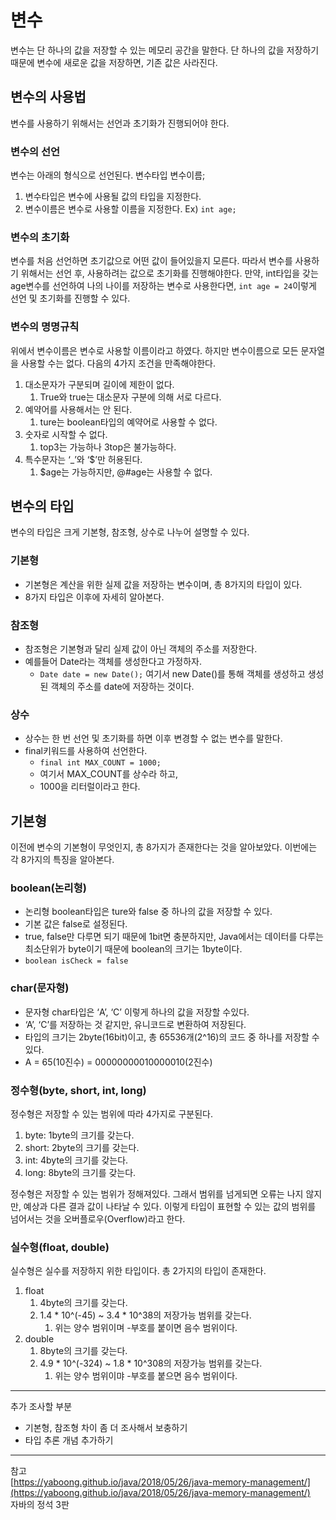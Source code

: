 # 변수

변수는 단 하나의 값을 저장할 수 있는 메모리 공간을 말한다.
단 하나의 값을 저장하기 때문에 변수에 새로운 값을 저장하면, 기존 값은 사라진다.

## 변수의 사용법

변수를 사용하기 위해서는 선언과 초기화가 진행되어야 한다.

### 변수의 선언

변수는 아래의 형식으로 선언된다.
변수타입 변수이름;

1. 변수타입은 변수에 사용될 값의 타입을 지정한다.
2. 변수이름은 변수로 사용할 이름을 지정한다.
   Ex) `int age;`

### 변수의 초기화

변수를 처음 선언하면 초기값으로 어떤 값이 들어있을지 모른다.
따라서 변수를 사용하기 위해서는 선언 후, 사용하려는 값으로 초기화를 진행해야한다.
만약, int타입을 갖는 age변수를 선언하여 나의 나이를 저장하는 변수로 사용한다면,
`int age = 24`이렇게 선언 및 초기화를 진행할 수 있다.

### 변수의 명명규칙

위에서 변수이름은 변수로 사용할 이름이라고 하였다.
하지만 변수이름으로 모든 문자열을 사용할 수는 없다.
다음의 4가지 조건을 만족해야한다.

1. 대소문자가 구분되며 길이에 제한이 없다.
    1. True와 true는 대소문자 구분에 의해 서로 다르다.
2. 예약어를 사용해서는 안 된다.
    1. ture는 boolean타입의 예약어로 사용할 수 없다.
3. 숫자로 시작할 수 없다.
    1. top3는 가능하나 3top은 불가능하다.
4. 특수문자는 ‘_’와 ‘$’만 허용된다.
    1. $age는 가능하지만, @#age는 사용할 수 없다.

## 변수의 타입

변수의 타입은 크게 기본형, 참조형, 상수로 나누어 설명할 수 있다.

### 기본형

- 기본형은 계산을 위한 실제 값을 저장하는 변수이며, 총 8가지의 타입이 있다.
- 8가지 타입은 이후에 자세히 알아본다.

### 참조형

- 참조형은 기본형과 달리 실제 값이 아닌 객체의 주소를 저장한다.
- 예를들어 Date라는 객체를 생성한다고 가정하자.
    - `Date date = new Date();` 여기서 new Date()를 통해 객체를 생성하고 생성된 객체의 주소를 date에 저장하는 것이다.

### 상수

- 상수는 한 번 선언 및 초기화를 하면 이후 변경할 수 없는 변수를 말한다.
- final키워드를 사용하여 선언한다.
    - `final int MAX_COUNT = 1000;`
    - 여기서 MAX_COUNT를 상수라 하고,
    - 1000을 리터럴이라고 한다.

## 기본형

이전에 변수의 기본형이 무엇인지, 총 8가지가 존재한다는 것을 알아보았다.
이번에는 각 8가지의 특징을 알아본다.

### boolean(논리형)

- 논리형 boolean타입은 ture와 false 중 하나의 값을 저장할 수 있다.
- 기본 값은 false로 설정된다.
- true, false만 다루면 되기 때문에 1bit면 충분하지만, Java에서는 데이터를 다루는 최소단위가 byte이기 때문에 boolean의 크기는 1byte이다.
- `boolean isCheck = false`

### char(문자형)

- 문자형 char타입은 ‘A’, ‘C’ 이렇게 하나의 값을 저장할 수있다.
- ‘A’, ‘C’를 저장하는 것 같지만, 유니코드로 변환하여 저장된다.
- 타입의 크기는 2byte(16bit)이고, 총 65536개(2^16)의 코드 중 하나를 저장할 수 있다.
- A = 65(10진수) = 00000000010000010(2진수)

### 정수형(byte, short, int, long)

정수형은 저장할 수 있는 범위에 따라 4가지로 구분된다.

1. byte: 1byte의 크기를 갖는다.
2. short: 2byte의 크기를 갖는다.
3. int: 4byte의 크기를 갖는다.
4. long: 8byte의 크기를 갖는다.

정수형은 저장할 수 있는 범위가 정해져있다. 그래서 범위를 넘게되면 오류는 나지 않지만, 예상과 다른 결과 값이 나타날 수 있다.
이렇게 타입이 표현할 수 있는 값의 범위를 넘어서는 것을 오버플로우(Overflow)라고 한다.

### 실수형(float, double)

실수형은 실수를 저장하지 위한 타입이다.
총 2가지의 타입이 존재한다.

1. float
    1. 4byte의 크기를 갖는다.
    2. 1.4 * 10^(-45) ~ 3.4 * 10^38의 저장가능 범위를 갖는다.
        1. 위는 양수 범위이며 -부호를 붙이면 음수 범위이다.
2. double
    1. 8byte의 크기를 갖는다.
    2. 4.9 * 10^(-324) ~ 1.8 * 10^308의 저장가능 범위를 갖는다.
        1. 위는 양수 범위이먀 -부호를 붙으면 음수 범위이다.


---  
추가 조사할 부분  
- 기본형, 참조형 차이 좀 더 조사해서 보충하기  
- 타입 추론 개념 추가하기

---
참고  
[https://yaboong.github.io/java/2018/05/26/java-memory-management/](https://yaboong.github.io/java/2018/05/26/java-memory-management/)  
자바의 정석 3판